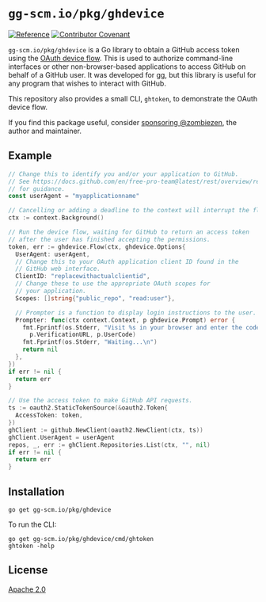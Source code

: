 # `gg-scm.io/pkg/ghdevice`

[![Reference](https://pkg.go.dev/badge/gg-scm.io/pkg/ghdevice?tab=doc)](https://pkg.go.dev/gg-scm.io/pkg/ghdevice?tab=doc)
[![Contributor Covenant](https://img.shields.io/badge/Contributor%20Covenant-v2.0%20adopted-ff69b4.svg)](CODE_OF_CONDUCT.md)

`gg-scm.io/pkg/ghdevice` is a Go library to obtain a GitHub access token
using the [OAuth device flow][]. This is used to authorize command-line interfaces or
other non-browser-based applications to access GitHub on behalf of a GitHub
user. It was developed for [gg][], but this library is useful for any program
that wishes to interact with GitHub.

This repository also provides a small CLI, `ghtoken`, to demonstrate the OAuth
device flow.

If you find this package useful, consider [sponsoring @zombiezen][],
the author and maintainer.

[gg]: https://gg-scm.io/
[sponsoring @zombiezen]: https://github.com/sponsors/zombiezen
[OAuth device flow]: https://docs.github.com/en/developers/apps/authorizing-oauth-apps#device-flow

## Example

```go
// Change this to identify you and/or your application to GitHub.
// See https://docs.github.com/en/free-pro-team@latest/rest/overview/resources-in-the-rest-api#user-agent-required
// for guidance.
const userAgent = "myapplicationname"

// Cancelling or adding a deadline to the context will interrupt the flow.
ctx := context.Background()

// Run the device flow, waiting for GitHub to return an access token
// after the user has finished accepting the permissions.
token, err := ghdevice.Flow(ctx, ghdevice.Options{
  UserAgent: userAgent,
  // Change this to your OAuth application client ID found in the
  // GitHub web interface.
  ClientID: "replacewithactualclientid",
  // Change these to use the appropriate OAuth scopes for
  // your application.
  Scopes: []string{"public_repo", "read:user"},

  // Prompter is a function to display login instructions to the user.
  Prompter: func(ctx context.Context, p ghdevice.Prompt) error {
    fmt.Fprintf(os.Stderr, "Visit %s in your browser and enter the code %s\n",
      p.VerificationURL, p.UserCode)
    fmt.Fprintf(os.Stderr, "Waiting...\n")
    return nil
  },
})
if err != nil {
  return err
}

// Use the access token to make GitHub API requests.
ts := oauth2.StaticTokenSource(&oauth2.Token{
  AccessToken: token,
})
ghClient := github.NewClient(oauth2.NewClient(ctx, ts))
ghClient.UserAgent = userAgent
repos, _, err := ghClient.Repositories.List(ctx, "", nil)
if err != nil {
  return err
}
```

## Installation

```shell
go get gg-scm.io/pkg/ghdevice
```

To run the CLI:

```shell
go get gg-scm.io/pkg/ghdevice/cmd/ghtoken
ghtoken -help
```

## License

[Apache 2.0](LICENSE)
